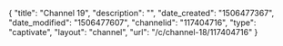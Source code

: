 {
    "title": "Channel 19",
    "description": "",
    "date_created": "1506477367",
    "date_modified": "1506477607",
    "channelid": "117404716",
    "type": "captivate",
    "layout": "channel",
    "url": "\/c\/channel-18\/117404716"
}